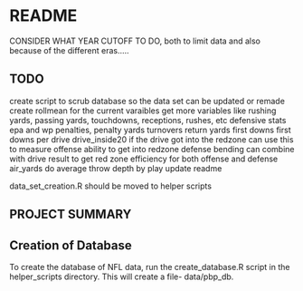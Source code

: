 # README

CONSIDER WHAT YEAR CUTOFF TO DO, both to limit data and also because of the different eras.....

## TODO
create script to scrub database so the data set can be updated or remade
create rollmean for the current varaibles
get more variables
  like rushing yards, passing yards, touchdowns, receptions, rushes, etc
  defensive stats
  epa and wp
  penalties, penalty yards
  turnovers
  return yards
  first downs
  first downs per drive
  drive_inside20
    if the drive got into the redzone
    can use this to measure offense ability to get into redzone
    defense bending
    can combine with drive result to get red zone efficiency for both offense and defense
  air_yards
    do average throw depth by play
update readme

data_set_creation.R should be moved to helper scripts
## PROJECT SUMMARY

## Creation of Database

To create the database of NFL data, run the create_database.R script in the helper_scripts directory. This will create a file- data/pbp_db.
